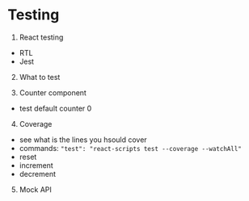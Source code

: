 # Testing

1. React testing
- RTL
- Jest

2. What to test

3. Counter component
- test default counter 0

4. Coverage
- see what is the lines you hsould cover
- commands:
    `"test": "react-scripts test --coverage --watchAll"`
- reset
- increment
- decrement

5. Mock API


